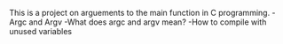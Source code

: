 This is a project on arguements to the main function in C programming.
-Argc and Argv
-What does argc and argv mean?
-How to compile with unused variables
